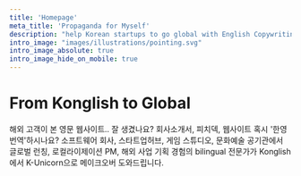 ```yaml
---
title: 'Homepage'
meta_title: 'Propaganda for Myself'
description: "help Korean startups to go global with English Copywriting"
intro_image: "images/illustrations/pointing.svg"
intro_image_absolute: true
intro_image_hide_on_mobile: true
---
```


# From Konglish to Global

해외 고객이 본 영문 웹사이트.. 잘 생겼나요? 회사소개서, 피치덱, 웹사이트 혹시 '한영 번역'하시나요?  소프트웨어 회사, 스타트업허브, 게임 스튜디오, 문화예술 공기관에서 글로벌 런칭, 로컬라이제이션 PM, 해외 사업 기획 경험의 bilingual 전문가가 Konglish에서 K-Unicorn으로 메이크오버 도와드립니다.
